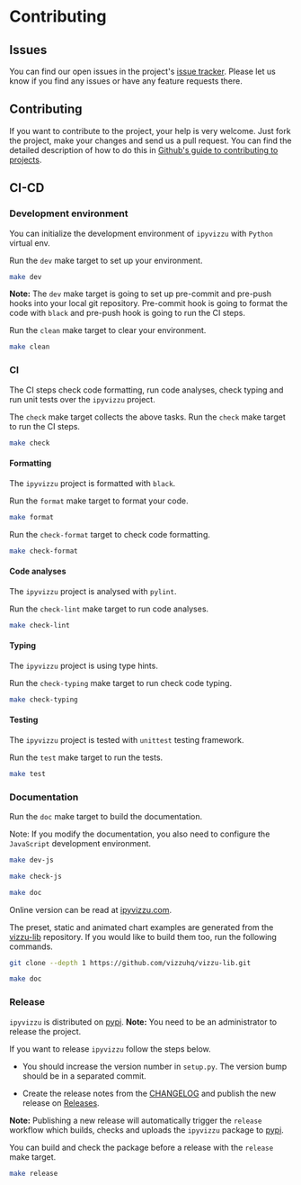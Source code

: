 # Contributing

## Issues

You can find our open issues in the project's
[issue tracker](https://github.com/vizzuhq/ipyvizzu/issues). Please let us know
if you find any issues or have any feature requests there.

## Contributing

If you want to contribute to the project, your help is very welcome. Just fork
the project, make your changes and send us a pull request. You can find the
detailed description of how to do this in
[Github's guide to contributing to projects](https://docs.github.com/en/get-started/quickstart/contributing-to-projects).

## CI-CD

### Development environment

You can initialize the development environment of `ipyvizzu` with `Python`
virtual env.

Run the `dev` make target to set up your environment.

```sh
make dev
```

**Note:** The `dev` make target is going to set up pre-commit and pre-push hooks
into your local git repository. Pre-commit hook is going to format the code with
`black` and pre-push hook is going to run the CI steps.

Run the `clean` make target to clear your environment.

```sh
make clean
```

### CI

The CI steps check code formatting, run code analyses, check typing and run unit
tests over the `ipyvizzu` project.

The `check` make target collects the above tasks. Run the `check` make target to
run the CI steps.

```sh
make check
```

#### Formatting

The `ipyvizzu` project is formatted with `black`.

Run the `format` make target to format your code.

```sh
make format
```

Run the `check-format` target to check code formatting.

```sh
make check-format
```

#### Code analyses

The `ipyvizzu` project is analysed with `pylint`.

Run the `check-lint` make target to run code analyses.

```sh
make check-lint
```

#### Typing

The `ipyvizzu` project is using type hints.

Run the `check-typing` make target to run check code typing.

```sh
make check-typing
```

#### Testing

The `ipyvizzu` project is tested with `unittest` testing framework.

Run the `test` make target to run the tests.

```sh
make test
```

### Documentation

Run the `doc` make target to build the documentation.

Note: If you modify the documentation, you also need to configure the
`JavaScript` development environment.

```sh
make dev-js

make check-js

make doc
```

Online version can be read at [ipyvizzu.com](https://ipyvizzu.vizzuhq.com).

The preset, static and animated chart examples are generated from the
[vizzu-lib](https://github.com/vizzuhq/vizzu-lib) repository. If you would like
to build them too, run the following commands.

```sh
git clone --depth 1 https://github.com/vizzuhq/vizzu-lib.git

make doc
```

### Release

`ipyvizzu` is distributed on [pypi](https://pypi.org/project/ipyvizzu).
**Note:** You need to be an administrator to release the project.

If you want to release `ipyvizzu` follow the steps below.

- You should increase the version number in `setup.py`. The version bump should
  be in a separated commit.

- Create the release notes from the
  [CHANGELOG](https://ipyvizzu.vizzuhq.com/latest/CHANGELOG/) and publish the
  new release on [Releases](https://github.com/vizzuhq/ipyvizzu/releases).

**Note:** Publishing a new release will automatically trigger the `release`
workflow which builds, checks and uploads the `ipyvizzu` package to
[pypi](https://pypi.org/project/ipyvizzu).

You can build and check the package before a release with the `release` make
target.

```sh
make release
```
